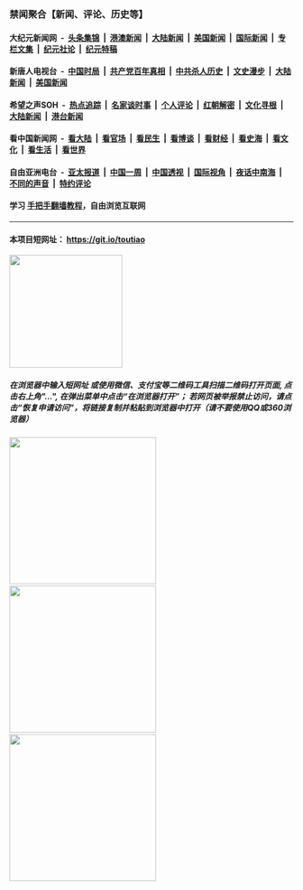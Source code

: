 ### 禁闻聚合【新闻、评论、历史等】

#### 大纪元新闻网 &nbsp;-&nbsp; [头条集锦](indexes/E头条集锦.md?t=03071831) &nbsp;|&nbsp; [港澳新闻](indexes/E港澳新闻.md?t=03071831)  &nbsp;|&nbsp; [大陆新闻](indexes/E大陆新闻.md?t=03071831) &nbsp;|&nbsp; [美国新闻](indexes/E美国新闻.md?t=03071831) &nbsp;|&nbsp; [国际新闻](indexes/E国际新闻.md?t=03071831) &nbsp;|&nbsp; [专栏文集](indexes/E专栏文集.md?t=03071831) &nbsp;|&nbsp; [纪元社论](indexes/E纪元社论.md?t=03071831) &nbsp;|&nbsp; [纪元特稿](indexes/E纪元特稿.md?t=03071831) 

#### 新唐人电视台 &nbsp;-&nbsp; [中国时局](indexes/N中国时局.md?t=03071831) &nbsp;|&nbsp; [共产党百年真相](indexes/N共产党百年真相.md?t=03071831) &nbsp;|&nbsp; [中共杀人历史](indexes/N中共杀人历史.md?t=03071831) &nbsp;|&nbsp; [文史漫步](indexes/N文史漫步.md?t=03071831) &nbsp;|&nbsp; [大陆新闻](indexes/N大陆新闻.md?t=03071831) &nbsp;|&nbsp; [美国新闻](indexes/N美国新闻.md?t=03071831)

#### 希望之声SOH &nbsp;-&nbsp; [热点追踪](indexes/H热点追踪.md?t=03071831) &nbsp;|&nbsp; [名家谈时事](indexes/H名家谈时事.md?t=03071831) &nbsp;|&nbsp; [个人评论](indexes/H个人评论.md?t=03071831)  &nbsp;|&nbsp; [红朝解密](indexes/H红朝解密.md?t=03071831) &nbsp;|&nbsp; [文化寻根](indexes/H文化寻根.md?t=03071831) &nbsp;|&nbsp; [大陆新闻](indexes/H大陆新闻.md?t=03071831) &nbsp;|&nbsp; [港台新闻](indexes/H港台新闻.md?t=03071831)

#### 看中国新闻网 &nbsp;-&nbsp; [看大陆](indexes/S看大陆.md?t=03071831) &nbsp;|&nbsp; [看官场](indexes/S看官场.md?t=03071831) &nbsp;|&nbsp; [看民生](indexes/S看民生.md?t=03071831)  &nbsp;|&nbsp; [看博谈](indexes/S看博谈.md?t=03071831) &nbsp;|&nbsp; [看财经](indexes/S看财经.md?t=03071831) &nbsp;|&nbsp; [看史海](indexes/S看史海.md?t=03071831) &nbsp;|&nbsp; [看文化](indexes/S看文化.md?t=03071831) &nbsp;|&nbsp; [看生活](indexes/S看生活.md?t=03071831) &nbsp;|&nbsp; [看世界](indexes/S看世界.md?t=03071831)

#### 自由亚洲电台 &nbsp;-&nbsp; [亚太报道](indexes/R亚太报道.md?t=03071831) &nbsp;|&nbsp; [中国一周](indexes/R中国一周.md?t=03071831) &nbsp;|&nbsp; [中国透视](indexes/R中国透视.md?t=03071831)  &nbsp;|&nbsp; [国际视角](indexes/R国际视角.md?t=03071831) &nbsp;|&nbsp; [夜话中南海](indexes/R夜话中南海.md?t=03071831) &nbsp;|&nbsp; [不同的声音](indexes/R不同的声音.md?t=03071831) &nbsp;|&nbsp; [特约评论](indexes/R特约评论.md?t=03071831)

#### 学习 [手把手翻墙教程](https://github.com/gfw-breaker/guides/wiki)，自由浏览互联网

----

#### 本项目短网址： https://git.io/toutiao
<img src="https://raw.githubusercontent.com/gfw-breaker/banned-news/master/scripts/img/qr.png" width="200px"/>  

##### 在浏览器中输入短网址 或使用微信、支付宝等二维码工具扫描二维码打开页面, 点击右上角"...", 在弹出菜单中点击“在浏览器打开”； 若网页被举报禁止访问，请点击“恢复申请访问”，将链接复制并粘贴到浏览器中打开（请不要使用QQ或360浏览器）

<img src="https://raw.githubusercontent.com/gfw-breaker/banned-news/master/scripts/img/1.png" width="260px"/> &nbsp; <img src="https://raw.githubusercontent.com/gfw-breaker/banned-news/master/scripts/img/2.png" width="260px"/> &nbsp; <img src="https://raw.githubusercontent.com/gfw-breaker/banned-news/master/scripts/img/3.png" width="260px"/>
